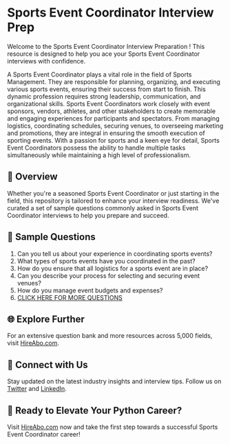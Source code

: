 # Sports Event Coordinator Interview Prep

Welcome to the Sports Event Coordinator Interview Preparation ! This resource is designed to help you ace your Sports Event Coordinator interviews with confidence.

A Sports Event Coordinator plays a vital role in the field of Sports Management. They are responsible for planning, organizing, and executing various sports events, ensuring their success from start to finish. This dynamic profession requires strong leadership, communication, and organizational skills. Sports Event Coordinators work closely with event sponsors, vendors, athletes, and other stakeholders to create memorable and engaging experiences for participants and spectators. From managing logistics, coordinating schedules, securing venues, to overseeing marketing and promotions, they are integral in ensuring the smooth execution of sporting events. With a passion for sports and a keen eye for detail, Sports Event Coordinators possess the ability to handle multiple tasks simultaneously while maintaining a high level of professionalism.

## 🚀 Overview

Whether you're a seasoned Sports Event Coordinator or just starting in the field, this repository is tailored to enhance your interview readiness. We've curated a set of sample questions commonly asked in Sports Event Coordinator interviews to help you prepare and succeed.

## 📝 Sample Questions

1. Can you tell us about your experience in coordinating sports events?
2. What types of sports events have you coordinated in the past?
3. How do you ensure that all logistics for a sports event are in place?
4. Can you describe your process for selecting and securing event venues?
5. How do you manage event budgets and expenses?
6. [CLICK HERE FOR MORE QUESTIONS](https://hireabo.com/job/15_2_3/Sports%20Event%20Coordinator)

## 🌐 Explore Further

For an extensive question bank and more resources across 5,000 fields, visit [HireAbo.com](https://www.hireabo.com).

## 📱 Connect with Us

Stay updated on the latest industry insights and interview tips. Follow us on [Twitter](https://twitter.com/hireabo) and [LinkedIn](https://www.linkedin.com/in/hire-abo-3609972a8/).

## 🚀 Ready to Elevate Your Python Career?

Visit [HireAbo.com](https://www.hireabo.com) now and take the first step towards a successful Sports Event Coordinator career!